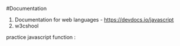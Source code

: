 #Documentation
 1. Documentation for  web languages - https://devdocs.io/javascript
 2. w3cshool
 
 practice javascript function : 
 
